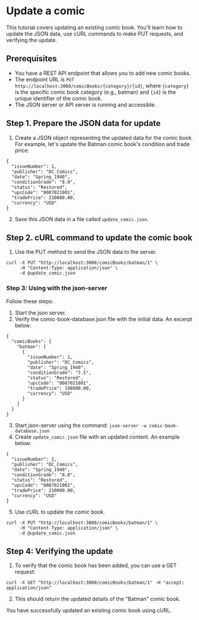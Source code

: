 # Update a comic
This tutorial covers updating an existing comic book. You'll learn how to update the JSON data, use cURL commands to make PUT requests, and verifying the update.

## Prerequisites
- You have a REST API endpoint that allows you to add new comic books.
- The endpoint URL is `PUT http://localhost:3000/comicBooks/{category}/{id}`, where `{category}` is the specific comic book category (e.g., batman) and `{id}` is the unique identifier of the comic book.
- The JSON server or API server is running and accessible.

## Step 1. Prepare the JSON data for update
1. Create a JSON object representing the updated data for the comic book. For example, let's update the Batman comic book's condition and trade price:

```
{
  "issueNumber": 1,
  "publisher": "DC_Comics",
  "date": "Spring_1940",
  "conditionGrade": "8.0",
  "status": "Restored",
  "upcCode": "0087021001",
  "tradePrice": 210000.00,
  "currency": "USD"
}
```
2. Save this JSON data in a file called `update_comic.json`.

## Step 2. cURL command to update the comic book
1. Use the PUT method to send the JSON data to the server. 

```
curl -X PUT "http://localhost:3000/comicBooks/batman/1" \
     -H "Content-Type: application/json" \
     -d @update_comic.json
```

### Step 3: Using with the json-server
Follow these steps:

1. Start the json server.
2. Verify the comic-book-database.json file with the initial data. An excerpt below:

```
{
  "comicBooks": {
    "batman": [
      {
        "issueNumber": 1,
        "publisher": "DC_Comics",
        "date": "Spring_1940",
        "conditionGrade": "7.5",
        "status": "Restored",
        "upcCode": "0087021001",
        "tradePrice": 198000.00,
        "currency": "USD"
      }
    ]
  }
}
```

3. Start json-server using the command: `json-server -w comic-book-database.json`
4. Create `update_comic.json` file with an updated content. An example below:

```   
{
  "issueNumber": 1,
  "publisher": "DC_Comics",
  "date": "Spring_1940",
  "conditionGrade": "8.0",
  "status": "Restored",
  "upcCode": "0087021001",
  "tradePrice": 210000.00,
  "currency": "USD"
}
```

5. Use cURL to update the comic book.

```
curl -X PUT "http://localhost:3000/comicBooks/batman/1" \
     -H "Content-Type: application/json" \
     -d @update_comic.json
```

## Step 4: Verifying the update
1. To verify that the comic book has been added, you can use a GET request:

```
curl -X GET "http://localhost:3000/comicBooks/batman/1" -H "accept: application/json"
```
2. This should return the updated details of the "Batman" comic book.

You have successfully updated an existing comic book using cURL. 
